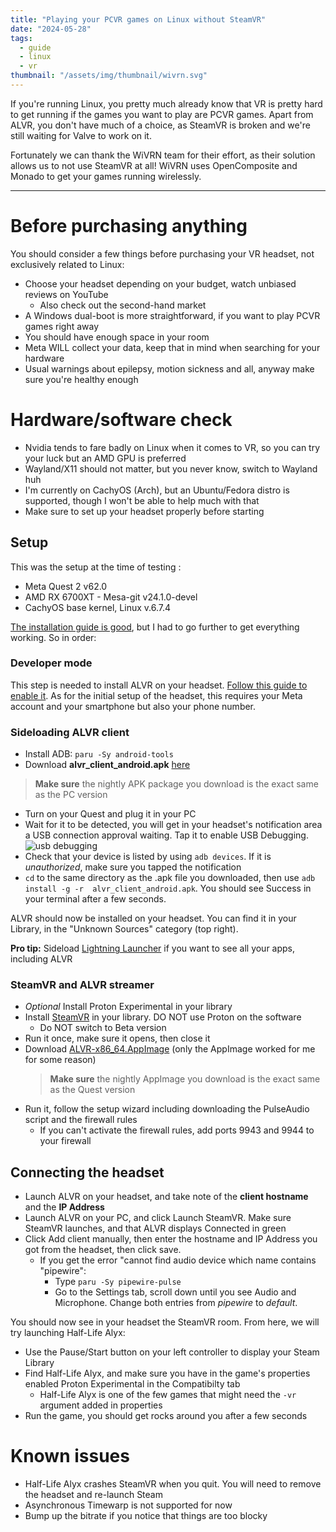 ```yaml
---
title: "Playing your PCVR games on Linux without SteamVR"
date: "2024-05-28"
tags:
  - guide
  - linux
  - vr
thumbnail: "/assets/img/thumbnail/wivrn.svg"
---
```


If you're running Linux, you pretty much already know that VR is pretty hard to get running if the games you want to play are PCVR games.
Apart from ALVR, you don't have much of a choice, as SteamVR is broken and we're still waiting for Valve to work on it.

Fortunately we can thank the WiVRN team for their effort, as their solution allows us to not use SteamVR at all! WiVRN uses OpenComposite and Monado to get your games running wirelessly.

---

# Before purchasing anything

You should consider a few things before purchasing your VR headset, not exclusively related to Linux:

- Choose your headset depending on your budget, watch unbiased reviews on YouTube
  - Also check out the second-hand market
- A Windows dual-boot is more straightforward, if you want to play PCVR games right away
- You should have enough space in your room
- Meta WILL collect your data, keep that in mind when searching for your hardware
- Usual warnings about epilepsy, motion sickness and all, anyway make sure you're healthy enough

# Hardware/software check

- Nvidia tends to fare badly on Linux when it comes to VR, so you can try your luck but an AMD GPU is preferred
- Wayland/X11 should not matter, but you never know, switch to Wayland huh
- I'm currently on CachyOS (Arch), but an Ubuntu/Fedora distro is supported, though I won't be able to help much with that
- Make sure to set up your headset properly before starting

## Setup

This was the setup at the time of testing :

- Meta Quest 2 v62.0
- AMD RX 6700XT - Mesa-git v24.1.0-devel
- CachyOS base kernel, Linux v.6.7.4

[The installation guide is good](https://github.com/alvr-org/ALVR/wiki/Installation-guide), but I had to go further to get everything working. So in order:

### Developer mode

This step is needed to install ALVR on your headset. [Follow this guide to enable it](https://aixr.org/insights/how-to-enable-developer-mode-on-oculus-quest-2/).
As for the initial setup of the headset, this requires your Meta account and your smartphone but also your phone number.

### Sideloading ALVR client

- Install ADB: `paru -Sy android-tools`
- Download **alvr_client_android.apk** [here](https://github.com/alvr-org/ALVR-nightly/releases)

> **Make sure** the nightly APK package you download is the exact same as the PC version

- Turn on your Quest and plug it in your PC
- Wait for it to be detected, you will get in your headset's notification area a USB connection approval waiting. Tap it to enable USB Debugging.
  ![usb debugging](https://img.itch.zone/aW1nLzE0Njc1NjY2LmpwZw==/original/dLFJVP.jpg)
- Check that your device is listed by using `adb devices`. If it is _unauthorized_, make sure you tapped the notification
- `cd` to the same directory as the .apk file you downloaded, then use `adb install -g -r  alvr_client_android.apk`. You should see Success in your terminal after a few seconds.

ALVR should now be installed on your headset. You can find it in your Library, in the "Unknown Sources" category (top right).

**Pro tip:** Sideload [Lightning Launcher](https://github.com/threethan/LightningLauncher/releases/tag/7.1.1) if you want to see all your apps, including ALVR

### SteamVR and ALVR streamer

- _Optional_ Install Proton Experimental in your library
- Install [SteamVR](steam://launch/250820/Dialog) in your library. DO NOT use Proton on the software
  - Do NOT switch to Beta version
- Run it once, make sure it opens, then close it
- Download [ALVR-x86_64.AppImage](https://github.com/alvr-org/ALVR-nightly/releases) (only the AppImage worked for me for some reason)
  > **Make sure** the nightly AppImage you download is the exact same as the Quest version
- Run it, follow the setup wizard including downloading the PulseAudio script and the firewall rules
  - If you can't activate the firewall rules, add ports 9943 and 9944 to your firewall

## Connecting the headset

- Launch ALVR on your headset, and take note of the **client hostname** and the **IP Address**
- Launch ALVR on your PC, and click Launch SteamVR. Make sure SteamVR launches, and that ALVR displays Connected in green
- Click Add client manually, then enter the hostname and IP Address you got from the headset, then click save.
  - If you get the error "cannot find audio device which name contains "pipewire":
    - Type `paru -Sy pipewire-pulse`
    - Go to the Settings tab, scroll down until you see Audio and Microphone. Change both entries from _pipewire_ to _default_.

You should now see in your headset the SteamVR room.
From here, we will try launching Half-Life Alyx:

- Use the Pause/Start button on your left controller to display your Steam Library
- Find Half-Life Alyx, and make sure you have in the game's properties enabled Proton Experimental in the Compatibilty tab
  - Half-Life Alyx is one of the few games that might need the `-vr` argument added in properties
- Run the game, you should get rocks around you after a few seconds

# Known issues

- Half-Life Alyx crashes SteamVR when you quit. You will need to remove the headset and re-launch Steam
- Asynchronous Timewarp is not supported for now
- Bump up the bitrate if you notice that things are too blocky

